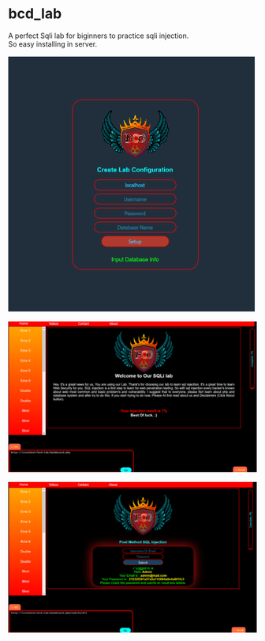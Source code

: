 # bcd_lab

A  perfect Sqli lab for biginners to practice sqli injection.<br>
So easy installing in server.<br>
<br>
<img src="https://raw.githubusercontent.com/isfat-robin/bcd_lab/master/ss/ss2.png" width="500px"><br>
<br>
<img src="https://raw.githubusercontent.com/isfat-robin/bcd_lab/master/ss/ss1.png" ><br>
<br>
<img src="https://raw.githubusercontent.com/isfat-robin/bcd_lab/master/ss/ss3.png"><br>

